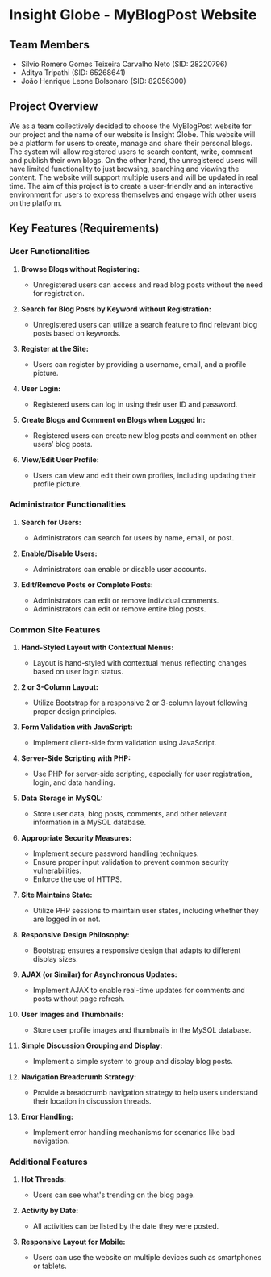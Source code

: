 # Insight Globe - MyBlogPost Website

## Team Members

- Silvio Romero Gomes Teixeira Carvalho Neto (SID: 28220796)
- Aditya Tripathi (SID: 65268641)
- João Henrique Leone Bolsonaro (SID: 82056300)

## Project Overview

We as a team collectively decided to choose the MyBlogPost website for our project and the name of our website is Insight Globe. This website will be a platform for users to create, manage and share their personal blogs. The system will allow registered users to search content, write, comment and publish their own blogs. On the other hand, the unregistered users will have limited functionality to just browsing, searching and viewing the content. The website will support multiple users and will be updated in real time. The aim of this project is to create a user-friendly and an interactive environment for users to express themselves and engage with other users on the platform.

## Key Features (Requirements)

### User Functionalities

1. **Browse Blogs without Registering:**
   - Unregistered users can access and read blog posts without the need for registration.

2. **Search for Blog Posts by Keyword without Registration:**
   - Unregistered users can utilize a search feature to find relevant blog posts based on keywords.

3. **Register at the Site:**
   - Users can register by providing a username, email, and a profile picture.

4. **User Login:**
   - Registered users can log in using their user ID and password.

5. **Create Blogs and Comment on Blogs when Logged In:**
   - Registered users can create new blog posts and comment on other users’ blog posts.

6. **View/Edit User Profile:**
   - Users can view and edit their own profiles, including updating their profile picture.

### Administrator Functionalities

1. **Search for Users:**
   - Administrators can search for users by name, email, or post.

2. **Enable/Disable Users:**
   - Administrators can enable or disable user accounts.

3. **Edit/Remove Posts or Complete Posts:**
   - Administrators can edit or remove individual comments.
   - Administrators can edit or remove entire blog posts.

### Common Site Features

1. **Hand-Styled Layout with Contextual Menus:**
   - Layout is hand-styled with contextual menus reflecting changes based on user login status.

2. **2 or 3-Column Layout:**
   - Utilize Bootstrap for a responsive 2 or 3-column layout following proper design principles.

3. **Form Validation with JavaScript:**
   - Implement client-side form validation using JavaScript.

4. **Server-Side Scripting with PHP:**
   - Use PHP for server-side scripting, especially for user registration, login, and data handling.

5. **Data Storage in MySQL:**
   - Store user data, blog posts, comments, and other relevant information in a MySQL database.

6. **Appropriate Security Measures:**
   - Implement secure password handling techniques.
   - Ensure proper input validation to prevent common security vulnerabilities.
   - Enforce the use of HTTPS.

7. **Site Maintains State:**
   - Utilize PHP sessions to maintain user states, including whether they are logged in or not.

8. **Responsive Design Philosophy:**
   - Bootstrap ensures a responsive design that adapts to different display sizes.

9. **AJAX (or Similar) for Asynchronous Updates:**
   - Implement AJAX to enable real-time updates for comments and posts without page refresh.

10. **User Images and Thumbnails:**
    - Store user profile images and thumbnails in the MySQL database.

11. **Simple Discussion Grouping and Display:**
    - Implement a simple system to group and display blog posts.

12. **Navigation Breadcrumb Strategy:**
    - Provide a breadcrumb navigation strategy to help users understand their location in discussion threads.

13. **Error Handling:**
    - Implement error handling mechanisms for scenarios like bad navigation.

### Additional Features

1. **Hot Threads:**
   - Users can see what's trending on the blog page.

2. **Activity by Date:**
   - All activities can be listed by the date they were posted.

3. **Responsive Layout for Mobile:**
   - Users can use the website on multiple devices such as smartphones or tablets.
